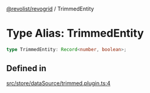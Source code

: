 [@revolist/revogrid](README.md) / TrimmedEntity

# Type Alias: TrimmedEntity

```ts
type TrimmedEntity: Record<number, boolean>;
```

## Defined in

[src/store/dataSource/trimmed.plugin.ts:4](https://github.com/revolist/revogrid/blob/0ab93afcbb5b98b002edc76b162fc6cdefa047cd/src/store/dataSource/trimmed.plugin.ts#L4)
